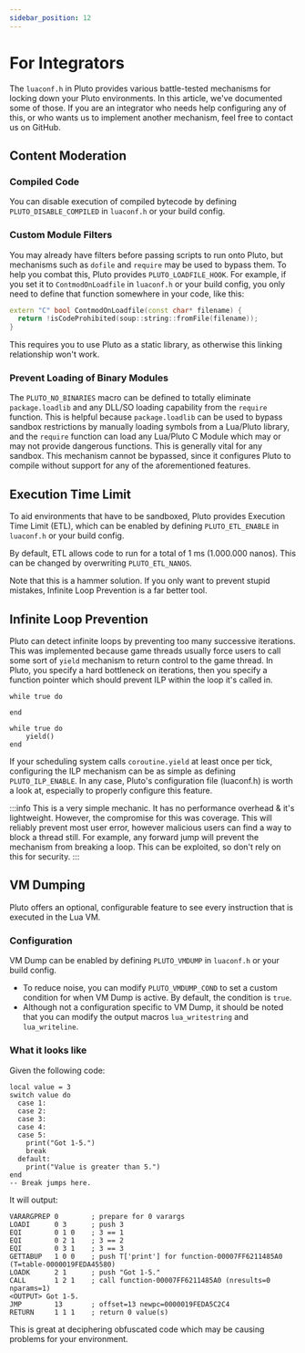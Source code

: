 ```yaml
---
sidebar_position: 12
---
```


# For Integrators
The `luaconf.h` in Pluto provides various battle-tested mechanisms for locking down your Pluto environments. In this article, we've documented some of those. If you are an integrator who needs help configuring any of this, or who wants us to implement another mechanism, feel free to contact us on GitHub.

## Content Moderation
### Compiled Code
You can disable execution of compiled bytecode by defining `PLUTO_DISABLE_COMPILED` in `luaconf.h` or your build config.
### Custom Module Filters

You may already have filters before passing scripts to run onto Pluto, but mechanisms such as `dofile` and `require` may be used to bypass them. To help you combat this, Pluto provides `PLUTO_LOADFILE_HOOK`. For example, if you set it to `ContmodOnLoadfile` in `luaconf.h` or your build config, you only need to define that function somewhere in your code, like this:

```cpp
extern "C" bool ContmodOnLoadfile(const char* filename) {
  return !isCodeProhibited(soup::string::fromFile(filename));
}
```

This requires you to use Pluto as a static library, as otherwise this linking relationship won't work.

### Prevent Loading of Binary Modules
The `PLUTO_NO_BINARIES` macro can be defined to totally eliminate `package.loadlib` and any DLL/SO loading capability from the `require` function. This is helpful because `package.loadlib` can be used to bypass sandbox restrictions by manually loading symbols from a Lua/Pluto library, and the `require` function can load any Lua/Pluto C Module which may or may not provide dangerous functions. This is generally vital for any sandbox. This mechanism cannot be bypassed, since it configures Pluto to compile without support for any of the aforementioned features.

## Execution Time Limit
To aid environments that have to be sandboxed, Pluto provides Execution Time Limit (ETL), which can be enabled by defining `PLUTO_ETL_ENABLE` in `luaconf.h` or your build config.

By default, ETL allows code to run for a total of 1 ms (1.000.000 nanos). This can be changed by overwriting `PLUTO_ETL_NANOS`.

Note that this is a hammer solution. If you only want to prevent stupid mistakes, Infinite Loop Prevention is a far better tool.

## Infinite Loop Prevention
Pluto can detect infinite loops by preventing too many successive iterations. This was implemented because game threads usually force users to call some sort of `yield` mechanism to return control to the game thread. In Pluto, you specify a hard bottleneck on iterations, then you specify a function pointer which should prevent ILP within the loop it's called in.
```pluto showLineNumbers title="This will produce an error due to ILP:"
while true do

end
```
```pluto showLineNumbers title="This will not, with correct configuration:"
while true do
    yield()
end
```
If your scheduling system calls `coroutine.yield` at least once per tick, configuring the ILP mechanism can be as simple as defining `PLUTO_ILP_ENABLE`. In any case, Pluto's configuration file (luaconf.h) is worth a look at, especially to properly configure this feature.

:::info
This is a very simple mechanic. It has no performance overhead & it's lightweight. However, the compromise for this was coverage. This will reliably prevent most user error, however malicious users can find a way to block a thread still. For example, any forward jump will prevent the mechanism from breaking a loop. This can be exploited, so don't rely on this for security.
:::

## VM Dumping
Pluto offers an optional, configurable feature to see every instruction that is executed in the Lua VM.

### Configuration

VM Dump can be enabled by defining `PLUTO_VMDUMP` in `luaconf.h` or your build config.

- To reduce noise, you can modify `PLUTO_VMDUMP_COND` to set a custom condition for when VM Dump is active. By default, the condition is `true`.
- Although not a configuration specific to VM Dump, it should be noted that you can modify the output macros `lua_writestring` and `lua_writeline`.

### What it looks like

Given the following code:

```pluto showLineNumbers
local value = 3
switch value do
  case 1:
  case 2:
  case 3:
  case 4:
  case 5:
    print("Got 1-5.")
    break
  default:
    print("Value is greater than 5.")
end
-- Break jumps here.
```

It will output:

```
VARARGPREP 0        ; prepare for 0 varargs
LOADI      0 3      ; push 3
EQI        0 1 0    ; 3 == 1
EQI        0 2 1    ; 3 == 2
EQI        0 3 1    ; 3 == 3
GETTABUP   1 0 0    ; push T['print'] for function-00007FF6211485A0 (T=table-0000019FEDA45580)
LOADK      2 1      ; push "Got 1-5."
CALL       1 2 1    ; call function-00007FF6211485A0 (nresults=0 nparams=1)
<OUTPUT> Got 1-5.
JMP        13       ; offset=13 newpc=0000019FEDA5C2C4
RETURN     1 1 1    ; return 0 value(s)
```
This is great at deciphering obfuscated code which may be causing problems for your environment.